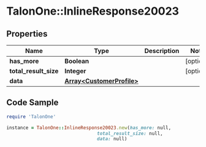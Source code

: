 # TalonOne::InlineResponse20023

## Properties

Name | Type | Description | Notes
------------ | ------------- | ------------- | -------------
**has_more** | **Boolean** |  | [optional] 
**total_result_size** | **Integer** |  | [optional] 
**data** | [**Array&lt;CustomerProfile&gt;**](CustomerProfile.md) |  | 

## Code Sample

```ruby
require 'TalonOne'

instance = TalonOne::InlineResponse20023.new(has_more: null,
                                 total_result_size: null,
                                 data: null)
```


